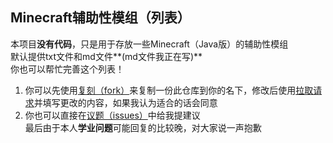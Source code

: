 ## Minecraft辅助性模组（列表）
本项目**没有代码**，只是用于存放一些Minecraft（Java版）的辅助性模组  
默认提供txt文件和md文件**(md文件我正在写)**  
你也可以帮忙完善这个列表！
1. 你可以先使用[复刻（fork）](https://github.com/yangyang3917/auxiliary-mods-list/fork)来复制一份此仓库到你的名下，修改后使用[拉取请求](https://github.com/yangyang3917/auxiliary-mods-list/pulls)并填写更改的内容，如果我认为适合的话会同意
2. 你也可以直接在[议题（issues）](https://github.com/yangyang3917/auxiliary-mods-list/issues)中给我提建议  
最后由于本人**学业问题**可能回复的比较晚，对大家说一声抱歉